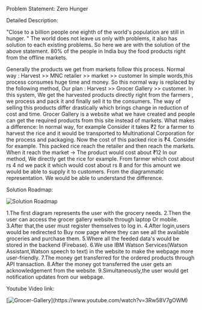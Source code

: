 Problem Statement: Zero Hunger

Detailed Description:

"Close to a billion people one eighth of the world's population are still in hunger. "
The world does not leave us only with problems, it also has solution to each existing problems. 
So here we are with the solution of the above statement. 80% of the people in India buy the food products right from the offline markets.

Generally the products we get from markets follow this process.
Normal way : Harvest >> MNC retailer >> market >> customer
In simple words,this process consumes huge time and money. 
So this normal way is replaced by the following method,
Our plan : Harvest >> Grocer Gallery >> customer.
In this system, We get the harvested products directly right from the farmers , we process and pack it and finally sell it to the consumers. 
The way of selling this products differ drastically which brings change in reduction of cost and time.
Grocer Gallery is a website what we have created and people can get the required products from this site instead of markets. 
What makes a difference: 
In normal way, for example Consider it takes ₹2 for a farmer to harvest the rice and it would be transported to Multinational Corporation for the process and packaging.
Now the cost of this packed rice is ₹4.
Consider for example. This packed rice reach the retailer and then reach the markets. When it reach the market -> The product would cost about ₹12 
In our method,
We directly get the rice for example. From farmer which cost about rs 4 nd we pack it which would cost about rs 8 and for this amount we would be able to supply it to customers.
From the diagrammatic representation. We would be able to understand the difference.

Solution Roadmap:

![Solution Roadmap](https://user-images.githubusercontent.com/67419416/122593477-5a58e300-d083-11eb-9fd3-f72e6930b18f.png)


1.The first diagram represents the user with the grocery needs. 
2.Then the user can access the grocer gallery website through laptop Or mobile. 
3.After that,the user must register themselves to log in. 
4.After login,users would be redirected to Buy now page where they can see all the available groceries and purchase them.
5.Where all the feeded data's would be stored in the backend (Firebase). 
6.We use IBM Watson Services(Watson Assistant,Watson speech to text) in the website to make the webpage more user-friendly. 
7.The money get transferred for the ordered products through API transaction. 
8.After the money got transferred the user gets an acknowledgement from the website.
9.Simultaneously,the user would get notification updates from our webpage. 

Youtube Video link:

[![Grocer-Gallery](https://img.youtube.com/vi/YOUTUBE_VI...)](https://www.youtube.com/watch?v=3Rw58V7gOWM)

